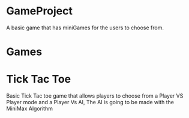 # GameProject
A basic game that has miniGames for the users to choose from.

# Games
# Tick Tac Toe
Basic Tick Tac toe game that allows players to choose from a Player VS Player mode and a Player Vs AI, The AI is going to be made with the MiniMax Algorithm
